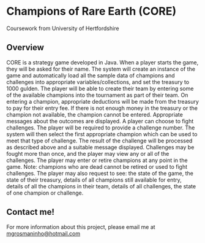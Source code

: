 # Champions of Rare Earth (CORE)
Coursework from University of Hertfordshire

## Overview
CORE is a strategy game developed in Java. When a player starts the game, they will be asked for their name. The system will create an instance of the game and automatically load all the sample data of champions and challenges into appropriate variables/collections, and set the treasury to 1000 gulden. The player will be able to create their team by entering some of the available champions into the tournament as part of their team. On entering a champion, appropriate deductions will be made from the treasury to pay for their entry fee. If there is not enough money in the treasury or the champion not available, the champion cannot be entered. Appropriate messages about the outcomes are displayed. A player can choose to fight challenges. The player will be required to provide a challenge number. The system will then select the first appropriate champion which can be used to meet that type of challenge. The result of the challenge will be processed as described above and a suitable message displayed. Challenges may be fought more than once, and the player may view any or all of the challenges. The player may enter or retire champions at any point in the game. Note: champions who are dead cannot be retired or used to fight challenges. The player may also request to see: the state of the game, the state of their treasury, details of all champions still available for entry, details of all the champions in their team, details of all challenges, the state of one champion or challenge.

## Contact me!
For more information about this project, please email me at mgrosmaninho@hotmail.com
